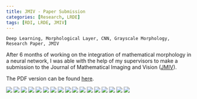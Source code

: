 ```yaml
---
title: JMIV - Paper Submission
categories: [Research, LRDE]
tags: [RDI, LRDE, JMIV]
---
```


```
Deep Learning, Morphological Layer, CNN, Grayscale Morphology,
Research Paper, JMIV
```

After 6 months of working on the integration of mathematical morphology in a
neural network, I was able with the help of my supervisors to make a submission
to the Journal of Mathematical Imaging and Vision ([JMIV](https://springer.com/journal/10851)).

The PDF version can be found
[here](https://drive.google.com/uc?print=false&id=1lbDTmzL2qbhdzogMpmXkze2kJXc04rLF).

![](https://drive.google.com/uc?id=1hvGlY__32PTKcw7mLsaWhDBmoLpBDkAT)
![](https://drive.google.com/uc?id=1DgtgYh177iGlvYVoSHghW0m2EuMEbs45)
![](https://drive.google.com/uc?id=1pAXeNaqlvq4LPE3WbDReLmfYadxjJi5D)
![](https://drive.google.com/uc?id=17vEkhU8cAxZ0PoA1QVxorzjhne5Mbrge)
![](https://drive.google.com/uc?id=1bUqGvLmvuVI2CX4M85aAz7KvLVOXxyq5)
![](https://drive.google.com/uc?id=10ab4NMaCfwUpdn1B-3c6TY-ee3n0cZNj)
![](https://drive.google.com/uc?id=1ms_28C4Vm7UsPsg9TRdWIQ2L1CGR0qvR)
![](https://drive.google.com/uc?id=1VI6PZQliaWeuyYZ9NBlVxwbCtczSCRh-)
![](https://drive.google.com/uc?id=1y0-kicOPhC6YtAq28uAH72NJZh5Vc0IZ)
![](https://drive.google.com/uc?id=12hQRe4D2wCDV-3TE0R5amk97wXaIhF20)
![](https://drive.google.com/uc?id=1xlQYqbQG7szN3DXsJQQykCT0J47TlbZn)
![](https://drive.google.com/uc?id=1iCrAlVzxyUUVCqB696p17iSKAZPUCafJ)
![](https://drive.google.com/uc?id=1x_BIqwjjGHPFKI6uU_Kd7Y7Fx0mB7KrE)
![](https://drive.google.com/uc?id=1wu3HWNvd0gcWd9vfAjslOd3jMq4HT3rA)
![](https://drive.google.com/uc?id=1iorYKchKAaTk9Rliziy0oSOaiJPwlcBm)
![](https://drive.google.com/uc?id=103aX0JHFdB2668D3HudrJjGjvszZxKat)
![](https://drive.google.com/uc?id=1VC54ynjPM3NP7FWT2RVwr_jChLrsyaHa)
